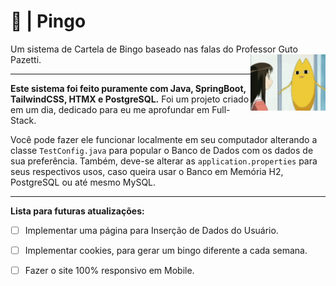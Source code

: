 # 🎱 | Pingo
Um sistema de Cartela de Bingo baseado nas falas do Professor Guto Pazetti.
<img width="120px" align="right" src="./oh-my-gaah-hero-everynyan.gif">
<br>

<hr>

<b>Este sistema foi feito puramente com Java, SpringBoot, TailwindCSS, HTMX e PostgreSQL.</b>
Foi um projeto criado em um dia, dedicado para eu me aprofundar em Full-Stack.

Você pode fazer ele funcionar localmente em seu computador alterando a classe `TestConfig.java` para popular o Banco de Dados com os dados de sua preferência.
Também, deve-se alterar as `application.properties` para seus respectivos usos, caso queira usar o Banco em Memória H2, PostgreSQL ou até mesmo MySQL.

<hr>
<b>Lista para futuras atualizações:</b>

- [ ] Implementar uma página para Inserção de Dados do Usuário.
- [ ] Implementar cookies, para gerar um bingo diferente a cada semana.
- [ ] Fazer o site 100% responsivo em Mobile.



